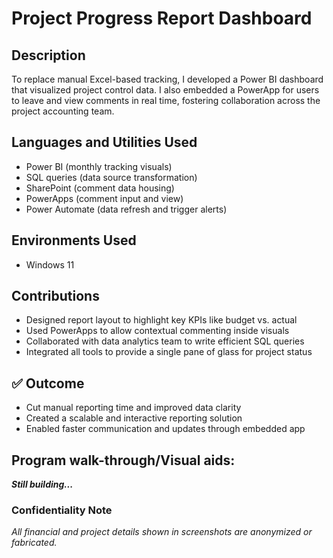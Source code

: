 <h1>Project Progress Report Dashboard</h1>

<!--
 ### [YouTube Demonstration](https://youtu.be/7eJexJVCqJo)
 -->

<h2>Description</h2>
To replace manual Excel-based tracking, I developed a Power BI dashboard that visualized project control data. I also embedded a PowerApp for users to leave and view comments in real time, fostering collaboration across the project accounting team.
<br />

<h2>Languages and Utilities Used</h2>

- Power BI (monthly tracking visuals)
- SQL queries (data source transformation)
- SharePoint (comment data housing)
- PowerApps (comment input and view)
- Power Automate (data refresh and trigger alerts)

<h2>Environments Used </h2>

- Windows 11

<h2>Contributions </h2>

- Designed report layout to highlight key KPIs like budget vs. actual
- Used PowerApps to allow contextual commenting inside visuals
- Collaborated with data analytics team to write efficient SQL queries
- Integrated all tools to provide a single pane of glass for project status

<h2>✅ Outcome</h2>

- Cut manual reporting time and improved data clarity
- Created a scalable and interactive reporting solution
- Enabled faster communication and updates through embedded app

<h2>Program walk-through/Visual aids:</h2>
<i><b>Still building...</b></i>
<!--
<p align="center">
Launch the utility: <br/>
<img src="https://i.imgur.com/62TgaWL.png" height="80%" width="80%" alt="Disk Sanitization Steps"/>
<br />
<br />
Select the disk:  <br/>
<img src="https://i.imgur.com/tcTyMUE.png" height="80%" width="80%" alt="Disk Sanitization Steps"/>
<br />
<br />
Enter the number of passes: <br/>
<img src="https://i.imgur.com/nCIbXbg.png" height="80%" width="80%" alt="Disk Sanitization Steps"/>
<br />
<br />
Confirm your selection:  <br/>
<img src="https://i.imgur.com/cdFHBiU.png" height="80%" width="80%" alt="Disk Sanitization Steps"/>
<br />
<br />
Wait for process to complete (may take some time):  <br/>
<img src="https://i.imgur.com/JL945Ga.png" height="80%" width="80%" alt="Disk Sanitization Steps"/>
<br />
<br />
Sanitization complete:  <br/>
<img src="https://i.imgur.com/K71yaM2.png" height="80%" width="80%" alt="Disk Sanitization Steps"/>
<br />
<br />
Observe the wiped disk:  <br/>
<img src="https://i.imgur.com/AeZkvFQ.png" height="80%" width="80%" alt="Disk Sanitization Steps"/>
</p>
--!>

<h3>Confidentiality Note</h3>
<i>All financial and project details shown in screenshots are anonymized or fabricated.</i>
